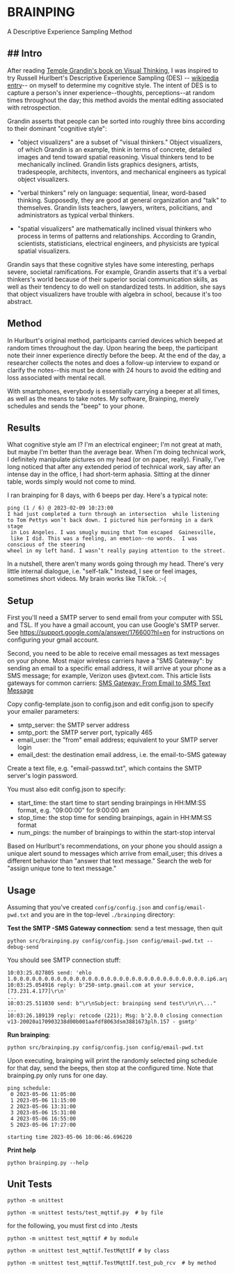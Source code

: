 # BRAINPING

A Descriptive Experience Sampling Method

## ## Intro

After reading [Temple Grandin's book on Visual Thinking](https://www.templegrandin.com/templegrandinbooks.html), I was inspired to try Russell Hurlbert's Descriptive Experience Sampling (DES) -- [wikipedia entry](https://en.wikipedia.org/wiki/Descriptive_Experience_Sampling)-- on myself to determine my cognitive style.  The intent of DES is to capture a person's inner experience--thoughts, perceptions--at random times throughout the day; this method avoids the mental editing associated with retrospection. 

Grandin asserts that people can be sorted into roughly three bins according to their dominant "cognitive style":

* "object visualizers" are a subset of "visual thinkers." Object visualizers, of which Grandin is an example, think in terms of concrete, detailed images and tend toward spatial reasoning.  Visual thinkers tend to be mechanically inclined. Grandin lists graphics designers, artists, tradespeople, architects, inventors, and mechanical engineers as typical object visualizers.

* "verbal thinkers" rely on language: sequential, linear, word-based thinking.  Supposedly, they are good at general organization and "talk" to themselves. Grandin lists teachers, lawyers, writers, policitians, and administrators as typical verbal thinkers.

* "spatial visualizers" are mathematically inclined visual thinkers who process in terms of patterns and relationships. According to Grandin, scientists, statisticians, electrical engineers, and physicists are typical spatial visualizers.

Grandin says that these cognitive styles have some interesting, perhaps severe, societal ramifications. For example, Grandin asserts that it's a verbal thinkers's world because of their superior social communication skills, as well as their tendency to do well on standardized tests. In addition, she says that object visualizers have trouble with algebra in school, because it's too abstract. 

## Method

In Hurlburt's original method, participants carried devices which beeped at random times throughout the day. Upon hearing the beep, the participant note their inner experience directly before the beep. At the end of the day, a researcher collects the notes and does a follow-up interview to expand or clarify the notes--this must be done with 24 hours to avoid the editing and loss associated with mental recall.

With smartphones, everybody is essentially carrying a beeper at all times, as well as the means to take notes.  My software, Brainping, merely schedules and sends the "beep" to your phone.

## Results

What cognitive style am I? I'm an electrical engineer; I'm not great at math, but maybe I'm better than the average bear. When I'm doing technical work, I definitely manipulate pictures on my head (or on paper, really). Finally, I've long noticed that after any extended period of technical work, say after an intense day in the office, I had short-term aphasia. Sitting at the dinner table, words simply would not come to mind.

I ran brainping for 8 days, with 6 beeps per day. Here's a typical note:

```
ping (1 / 6) @ 2023-02-09 10:23:00
I had just completed a turn through an intersection  while listening 
to Tom Pettys won’t back down. I pictured him performing in a dark stage
 in Los Angeles. I was smugly musing that Tom escaped  Gainesville,
 like I did. This was a feeling, an emotion--no words.  I was conscious of the steering 
wheel in my left hand. I wasn’t really paying attention to the street. 
```

In a nutshell, there aren't many words going through my head. There's very little internal dialogue, i.e. "self-talk." Instead, I see or feel images, sometimes short videos. My brain works like TikTok. :-(

## Setup

First you'll need a SMTP server to send email from your computer with SSL and TSL. If you have a gmail account, you can use Google's SMTP server. See https://support.google.com/a/answer/176600?hl=en for instructions on configuring your gmail account.

Second, you need to be able to receive email messages as text messages on your phone. Most major wireless carriers have a "SMS Gateway": by sending an email to a specific email address, it will arrive at your phone as a SMS message; for example, Verizon uses <phonenumber>@vtext.com. This article lists gateways for common carriers: [SMS Gateway: From Email to SMS Text Message](https://www.lifewire.com/sms-gateway-from-email-to-sms-text-message-2495456)

Copy config-template.json to config.json and edit config.json to specify your emailer parameters:

- smtp_server: the SMTP server address
- smtp_port: the SMTP server port, typically 465
- email_user: the "from" email address; equivalent to your SMTP server login
- email_dest: the destination email address, i.e. the email-to-SMS gateway

Create a text file, e.g. "email-passwd.txt", which contains the SMTP server's login password.

You must also edit config.json to specify:

- start_time: the start time to start sending brainpings in HH:MM:SS format, e.g. "09:00:00" for 9:00:00 am
- stop_time: the stop time for sending brainpings, again in HH:MM:SS format
- num_pings: the number of brainpings to within the start-stop interval

Based on Hurlburt's recommendations, on your phone you should assign a unique alert sound to messages which arrive from email_user; this drives a different behavior than "answer that text message." Search the web for "assign unique tone to text message."

## Usage

Assuming that you've created ```config/config.json``` and ```config/email-pwd.txt``` and you are in the top-level ```./brainping``` directory:

**Test the SMTP -SMS Gateway connection**: send a test message, then quit

```
python src/brainping.py config/config.json config/email-pwd.txt --debug-send
```

You should see SMTP connection stuff:

```
10:03:25.027805 send: 'ehlo 1.0.0.0.0.0.0.0.0.0.0.0.0.0.0.0.0.0.0.0.0.0.0.0.0.0.0.0.0.0.0.0.ip6.arpa\r\n'
10:03:25.054916 reply: b'250-smtp.gmail.com at your service, [73.231.4.177]\r\n'
...
10:03:25.511030 send: b"\r\nSubject: brainping send test\r\n\r\..."
...
10:03:26.189139 reply: retcode (221); Msg: b'2.0.0 closing connection v13-20020a170903238d00b001aafdf8063dsm3881673plh.157 - gsmtp'
```

**Run brainping**:

```
python src/brainping.py config/config.json config/email-pwd.txt
```

Upon executing, brainping will print the randomly selected ping schedule for that day, send the beeps, then stop at the configured time. Note that brainping.py only runs for one day.

```
ping schedule:
 0 2023-05-06 11:05:00
 1 2023-05-06 11:15:00
 2 2023-05-06 13:31:00
 3 2023-05-06 15:31:00
 4 2023-05-06 16:55:00
 5 2023-05-06 17:27:00

starting time 2023-05-06 10:06:46.696220
```

**Print help**

```
python brainping.py --help
```

## Unit Tests

```
python -m unittest
```

```
python -m unittest tests/test_mqttif.py  # by file
```

for the following, you must first cd into ./tests

```
python -m unittest test_mqttif # by module

python -m unittest test_mqttif.TestMqttIf # by class

python -m unittest test_mqttif.TestMqttIf.test_pub_rcv  # by method
```

